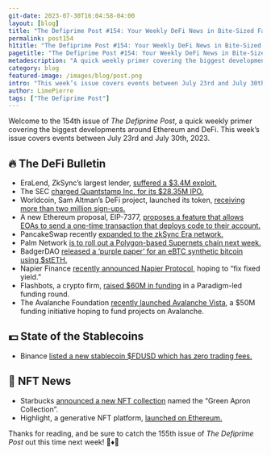 ```yaml
---
git-date: 2023-07-30T16:04:58-04:00
layout: [blog]
title: "The Defiprime Post #154: Your Weekly DeFi News in Bite-Sized Fashion"
permalink: post154
h1title: "The Defiprime Post #154: Your Weekly DeFi News in Bite-Sized Fashion"
pagetitle: "The Defiprime Post #154: Your Weekly DeFi News in Bite-Sized Fashion"
metadescription: "A quick weekly primer covering the biggest developments around Ethereum and DeFi. This week’s issue covers events between July 23rd and July 30th, 2023"
category: blog
featured-image: /images/blog/post.png
intro: "This week’s issue covers events between July 23rd and July 30th, 2023"
author: LimePierre
tags: ["The Defiprime Post"]
---
```

 
Welcome to the 154th issue of _The Defiprime Post_, a quick weekly primer covering the biggest developments around Ethereum and DeFi. This week’s issue covers events between July 23rd and July 30th, 2023.


## 🔥 The DeFi Bulletin

* EraLend, ZkSync’s largest lender, [suffered a $3.4M exploit.](https://www.coindesk.com/business/2023/07/25/zksyncs-largest-lender-struck-by-34m-exploit/)
* The SEC [charged Quantstamp Inc. for its $28.35M IPO. ](https://www.sec.gov/enforce/33-11215-s)
* Worldcoin, Sam Altman’s DeFi project, launched its token, [receiving more than two million sign-ups.](https://www.theblock.co/post/241074/sam-altman-worldcoin-launches-token)
* A new Ethereum proposal, EIP-7377, [proposes a feature that allows EOAs to send a one-time transaction that deploys code to their account.](https://eips.ethereum.org/EIPS/eip-7377)
* PancakeSwap recently [expanded to the zkSync Era network.](https://www.coindesk.com/tech/2023/07/27/pancakeswap-expands-to-zksync-era-network/)
* Palm Network [is to roll out a Polygon-based Supernets chain next week.](https://www.theblock.co/post/241693/palm-network-polygon)
* BadgerDAO [released a ‘purple paper’ for an eBTC synthetic bitcoin using $stETH.](https://www.theblock.co/post/241431/badgerdao-purple-paper-ebtc-steth)
* Napier Finance [recently announced Napier Protocol](https://medium.com/napier-finance/introducing-napier-protocol-fix-fixed-yield-3de6ccae2afa), hoping to “fix fixed yield.”
* Flashbots, a crypto firm, [raised $60M in funding](https://www.coindesk.com/business/2023/07/25/crypto-firm-flashbots-raises-60m-in-paradigm-led-round/) in a Paradigm-led funding round.
* The Avalanche Foundation [recently launched Avalanche Vista](https://www.avax.network/blog/avalanche-foundation-vista-asset-tokenization?s=35), a $50M funding initiative hoping to fund projects on Avalanche. 


## 💵 State of the Stablecoins

* Binance [listed a new stablecoin $FDUSD which has zero trading fees.](https://www.theblock.co/post/241443/binance-lists-fdusd)

 
## 💎 NFT News

* Starbucks [announced a new NFT collection](https://www.niftygateway.com/collections/starbucks-odyssey-green-apron-collection) named the “Green Apron Collection”.
* Highlight, a generative NFT platform, [launched on Ethereum.](https://www.theblock.co/post/241179/generative-art-platform-highlight-launches-on-ethereum)

Thanks for reading, and be sure to catch the 155th issue of _The Defiprime Post_ out this time next week! 👋♦️👋